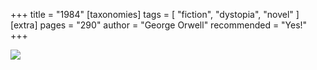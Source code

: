 +++
title = "1984"
[taxonomies]
tags = [ "fiction", "dystopia", "novel" ]
[extra]
pages = "290"
author = "George Orwell"
recommended = "Yes!"
+++

<a target="_blank"  href="https://www.amazon.de/gp/product/0141036141/ref=as_li_tl?ie=UTF8&camp=1638&creative=6742&creativeASIN=0141036141&linkCode=as2&tag=chemaclass-21&linkId=1d4352a1c916a00ba51f2e4ec23e2e5d">
    <img border="0" src="https://images-na.ssl-images-amazon.com/images/I/51K84pomCRL._SX305_BO1,204,203,200_.jpg" >
</a>

<!-- more -->

